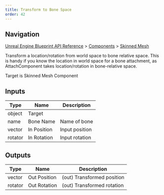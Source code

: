 ```yaml
---
title: Transform to Bone Space
order: 42
---
```

## Navigation

[Unreal Engine Blueprint API Reference](https://dev.epicgames.com/documentation/en-us/unreal-engine/BlueprintAPI) > [Components](https://dev.epicgames.com/documentation/en-us/unreal-engine/BlueprintAPI/Components) > [Skinned Mesh](https://dev.epicgames.com/documentation/en-us/unreal-engine/BlueprintAPI/Components/SkinnedMesh)

Transform a location/rotation from world space to bone relative space.
This is handy if you know the location in world space for a bone attachment, as AttachComponent takes location/rotation in bone-relative space.

Target is Skinned Mesh Component

## Inputs

| Type | Name | Description |
| --- | --- | --- |
| object | Target |  |
| name | Bone Name | Name of bone |
| vector | In Position | Input position |
| rotator | In Rotation | Input rotation |

## Outputs

| Type | Name | Description |
| --- | --- | --- |
| vector | Out Position | (out) Transformed position |
| rotator | Out Rotation | (out) Transformed rotation |
